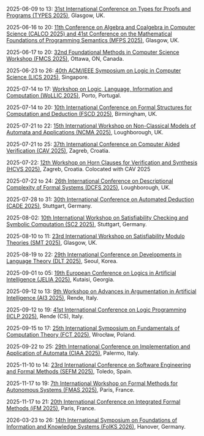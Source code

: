 2025-06-09 to 13: [31st International Conference on Types for Proofs and Programs (TYPES 2025)](https://msp.cis.strath.ac.uk/types2025/ "TYPES 2025 focuses on type theory for proofs and programs, covering dependent types, formal verification, and programming languages. Topics include type-based program synthesis, logical frameworks, and applications in software correctness, emphasizing theoretical programming foundations."), Glasgow, UK.

2025-06-16 to 20: [11th Conference on Algebra and Coalgebra in Computer Science (CALCO 2025) and 41st Conference on the Mathematical Foundations of Programming Semantics (MFPS 2025)](https://coalg.org/calco-mfps-2025/ "This joint conference explores algebra, coalgebra, and programming semantics, focusing on categorical methods, type theory, and formal verification. Topics include program correctness, coalgebraic modeling, and applications in software development, emphasizing mathematical foundations of computer science."), Glasgow, UK.

2025-06-17 to 20: [32nd Foundational Methods in Computer Science Workshop (FMCS 2025)](https://sites.google.com/view/fmcs-ottawa "FMCS 2025 explores foundational methods in computer science, focusing on logic, type theory, and formal semantics. Topics include automated theorem proving, program verification, and applications in software correctness, emphasizing mathematical foundations of computational systems."), Ottawa, ON, Canada.

2025-06-23 to 26: [40th ACM/IEEE Symposium on Logic in Computer Science (LICS 2025)](https://lics.siglog.org/lics25/ "LICS 2025 explores logic in computer science, covering formal methods, type theory, and automated reasoning. Topics include program verification, logical foundations of AI, and applications in software security, emphasizing theoretical logic for computational systems."), Singapore.

2025-07-14 to 17: [Workshop on Logic, Language, Information and Computation (WoLLIC 2025)](https://wollic2025.github.io "WoLLIC 2025 focuses on logic, language, and computation, covering formal semantics, proof theory, and computational linguistics. Topics include automated reasoning, natural language processing, and applications in AI, emphasizing theoretical foundations of logical and linguistic computation."), Porto, Portugal.

2025-07-14 to 20: [10th International Conference on Formal Structures for Computation and Deduction (FSCD 2025)](https://fscd2025.github.io/ "FSCD 2025 focuses on formal structures in computation, covering type theory, rewriting systems, and proof theory. Topics include program verification, automated deduction, and applications in software correctness, emphasizing mathematical foundations of computational and deductive systems."), Birmingham, UK.

2025-07-21 to 22: [15th International Workshop on Non-Classical Models of Automata and Applications (NCMA 2025)](https://www.lboro.ac.uk/departments/compsci/events/ncma-2025/ "NCMA 2025 focuses on non-classical automata, covering quantum automata, membrane computing, and cellular automata. Topics include unconventional computing models, complexity analysis, and applications in bioinformatics, emphasizing theoretical advances in non-standard computational paradigms."), Loughborough, UK.

2025-07-21 to 25: [37th International Conference on Computer Aided Verification (CAV 2025)](https://conferences.i-cav.org/2025/ "CAV 2025 focuses on computer-aided verification, covering model checking, formal methods, and program analysis. Topics include software verification, hardware validation, and applications in AI safety, emphasizing rigorous computational methods for system correctness."), Zagreb, Croatia.

2025-07-22: [12th Workshop on Horn Clauses for Verification and Synthesis (HCVS 2025)](https://www.sci.unich.it/hcvs25/), Zagreb, Croatia. Colocated with CAV 2025

2025-07-22 to 24: [26th International Conference on Descriptional Complexity of Formal Systems (DCFS 2025)](https://www.lboro.ac.uk/departments/compsci/events/dcfs-2025/ "DCFS 2025 focuses on descriptional complexity, covering automata, grammars, and formal languages. Topics include state complexity, succinct representations, and applications in verification and cryptography, emphasizing theoretical measures of complexity in formal computational systems."), Loughborough, UK.

2025-07-28 to 31: [30th International Conference on Automated Deduction (CADE 2025)](https://www.dhbw-stuttgart.de/cade-30/ "CADE 2025 focuses on automated deduction, covering theorem proving, satisfiability checking, and formal reasoning. Topics include applications in program verification, AI, and cryptography, emphasizing computational tools for automated logical deduction and formal methods."), Stuttgart, Germany.

2025-08-02: [10th International Workshop on Satisfiability Checking and Symbolic Computation (SC2 2025)](https://www.sc-square.org/CSA/workshop10.html "SC2 2025 focuses on satisfiability checking and symbolic computation, covering SAT solvers, algebraic methods, and constraint solving. Topics include applications in verification, cryptography, and AI, emphasizing computational techniques for symbolic and logical problem-solving."), Stuttgart, Germany.

2025-08-10 to 11: [23rd International Workshop on Satisfiability Modulo Theories (SMT 2025)](https://smt-workshop.cs.uiowa.edu/2025/ "SMT 2025 focuses on satisfiability modulo theories, covering constraint solving, SMT solvers, and automated reasoning. Topics include applications in program verification, scheduling, and AI planning, emphasizing computational techniques for logical and constraint-based problem-solving."), Glasgow, UK.

2025-08-19 to 22: [29th International Conference on Developments in Language Theory (DLT 2025)](https://cida.uos.ac.kr/dlt2025/ "DLT 2025 focuses on language theory, covering automata, formal languages, and combinatorics on words. Topics include parsing algorithms, language complexity, and applications in verification and natural language processing, emphasizing theoretical advances in computational linguistics."), Seoul, Korea.

2025-09-01 to 05: [19th European Conference on Logics in Artificial Intelligence (JELIA 2025)](https://viam.science.tsu.ge/jelia2025/ "JELIA 2025 focuses on logics in AI, covering knowledge representation, non-monotonic reasoning, and argumentation. Topics include applications in automated planning, multi-agent systems, and AI ethics, emphasizing logical foundations for intelligent computational systems and reasoning."), Kutaisi, Georgia.

2025-09-12 to 13: [9th Workshop on Advances in Argumentation in Artificial Intelligence (AI3 2025)](https://sites.google.com/unical.it/ai3-2025 "AI3 2025 explores argumentation in AI, covering argument mining, dialogue systems, and non-monotonic reasoning. Topics include applications in legal reasoning, decision support, and AI ethics, emphasizing logical and computational frameworks for argumentative reasoning in intelligent systems."), Rende, Italy.

2025-09-12 to 19: [41st International Conference on Logic Programming (ICLP 2025)](https://iclp25.demacs.unical.it "ICLP 2025 explores logic programming, covering constraint logic, answer set programming, and knowledge representation. Topics include applications in AI, databases, and verification, emphasizing computational and logical frameworks for declarative programming and reasoning."), Rende (CS), Italy.

2025-09-15 to 17: [25th International Symposium on Fundamentals of Computation Theory (FCT 2025)](https://fct2025.cs.uni.wroc.pl "FCT 2025 focuses on computation theory, covering automata, complexity, and formal languages. Topics include applications in verification, algorithm design, and theoretical AI, emphasizing foundational mathematical and logical frameworks for computational theory and practice."), Wrocław, Poland.

2025-09-22 to 25: [29th International Conference on Implementation and Application of Automata (CIAA 2025)](https://ciaa2025.unipa.it/ "CIAA 2025 focuses on automata theory, covering finite automata, regular expressions, and parsing algorithms. Topics include applications in compiler design, natural language processing, and verification, emphasizing computational and theoretical advances in automata implementation."), Palermo, Italy.

2025-11-10 to 14: [23rd International Conference on Software Engineering and Formal Methods (SEFM 2025)](https://sefm-conference.github.io/2025/), Toledo, Spain.

2025-11-17 to 19: [7th International Workshop on Formal Methods for Autonomous Systems (FMAS 2025)](https://fmasworkshop.github.io/FMAS2025/), Paris, France.

2025-11-17 to 21: [20th International Conference on Integrated Formal Methods (iFM 2025)](https://ifm2025.ens.psl.eu/), Paris, France.

2026-03-23 to 26: [14th International Symposium on Foundations of Information and Knowledge Systems (FoIKS 2026)](https://foiks2026.github.io/ "FoIKS 2026 explores foundations of information and knowledge systems, covering databases, knowledge representation, and reasoning. Topics include applications in AI, data integration, and semantic web, emphasizing theoretical and computational frameworks for managing information and knowledge."), Hanover, Germany.

